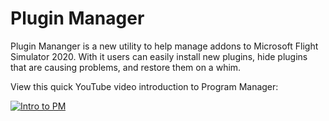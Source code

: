 # Plugin Manager
Plugin Mananger is a new utility to help manage addons to Microsoft Flight Simulator
2020. With it users can easily install new plugins, hide plugins that are causing
problems, and restore them on a whim.

View this quick YouTube video introduction to Program Manager:

[![Intro to PM](https://i.imgur.com/FfX3Lqf.png)](https://youtu.be/fn8er06P4O8)

